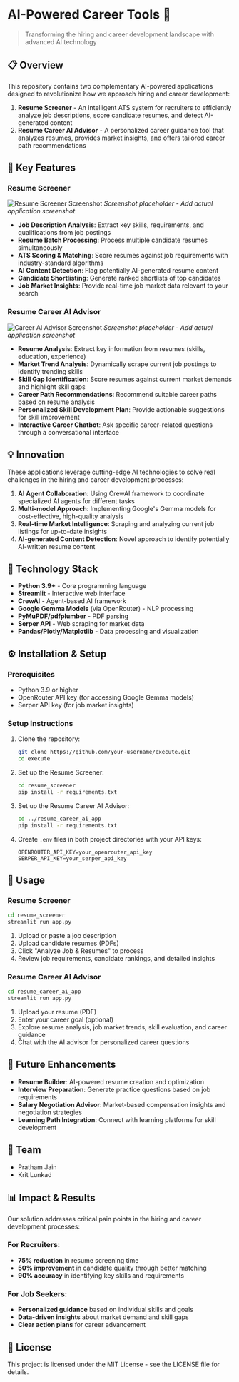 # AI-Powered Career Tools 🚀

> Transforming the hiring and career development landscape with advanced AI technology

## 📋 Overview

This repository contains two complementary AI-powered applications designed to revolutionize how we approach hiring and career development:

1. **Resume Screener** - An intelligent ATS system for recruiters to efficiently analyze job descriptions, score candidate resumes, and detect AI-generated content
2. **Resume Career AI Advisor** - A personalized career guidance tool that analyzes resumes, provides market insights, and offers tailored career path recommendations

## 🌟 Key Features

### Resume Screener
![Resume Screener Screenshot](screenshots/resume_screener.png)
*Screenshot placeholder - Add actual application screenshot*

- **Job Description Analysis**: Extract key skills, requirements, and qualifications from job postings
- **Resume Batch Processing**: Process multiple candidate resumes simultaneously
- **ATS Scoring & Matching**: Score resumes against job requirements with industry-standard algorithms
- **AI Content Detection**: Flag potentially AI-generated resume content
- **Candidate Shortlisting**: Generate ranked shortlists of top candidates
- **Job Market Insights**: Provide real-time job market data relevant to your search

### Resume Career AI Advisor
![Career AI Advisor Screenshot](screenshots/career_advisor.png)
*Screenshot placeholder - Add actual application screenshot*

- **Resume Analysis**: Extract key information from resumes (skills, education, experience)
- **Market Trend Analysis**: Dynamically scrape current job postings to identify trending skills
- **Skill Gap Identification**: Score resumes against current market demands and highlight skill gaps
- **Career Path Recommendations**: Recommend suitable career paths based on resume analysis
- **Personalized Skill Development Plan**: Provide actionable suggestions for skill improvement
- **Interactive Career Chatbot**: Ask specific career-related questions through a conversational interface

## 💡 Innovation

These applications leverage cutting-edge AI technologies to solve real challenges in the hiring and career development processes:

1. **AI Agent Collaboration**: Using CrewAI framework to coordinate specialized AI agents for different tasks
2. **Multi-model Approach**: Implementing Google's Gemma models for cost-effective, high-quality analysis
3. **Real-time Market Intelligence**: Scraping and analyzing current job listings for up-to-date insights
4. **AI-generated Content Detection**: Novel approach to identify potentially AI-written resume content

## 🧠 Technology Stack

- **Python 3.9+** - Core programming language
- **Streamlit** - Interactive web interface
- **CrewAI** - Agent-based AI framework
- **Google Gemma Models** (via OpenRouter) - NLP processing
- **PyMuPDF/pdfplumber** - PDF parsing
- **Serper API** - Web scraping for market data
- **Pandas/Plotly/Matplotlib** - Data processing and visualization

## ⚙️ Installation & Setup

### Prerequisites
- Python 3.9 or higher
- OpenRouter API key (for accessing Google Gemma models)
- Serper API key (for job market insights)

### Setup Instructions

1. Clone the repository:
   ```bash
   git clone https://github.com/your-username/execute.git
   cd execute
   ```

2. Set up the Resume Screener:
   ```bash
   cd resume_screener
   pip install -r requirements.txt
   ```

3. Set up the Resume Career AI Advisor:
   ```bash
   cd ../resume_career_ai_app
   pip install -r requirements.txt
   ```

4. Create `.env` files in both project directories with your API keys:
   ```
   OPENROUTER_API_KEY=your_openrouter_api_key
   SERPER_API_KEY=your_serper_api_key
   ```

## 🚀 Usage

### Resume Screener
```bash
cd resume_screener
streamlit run app.py
```

1. Upload or paste a job description
2. Upload candidate resumes (PDFs)
3. Click "Analyze Job & Resumes" to process
4. Review job requirements, candidate rankings, and detailed insights

### Resume Career AI Advisor
```bash
cd resume_career_ai_app
streamlit run app.py
```

1. Upload your resume (PDF)
2. Enter your career goal (optional)
3. Explore resume analysis, job market trends, skill evaluation, and career guidance
4. Chat with the AI advisor for personalized career questions

## 🔮 Future Enhancements

- **Resume Builder**: AI-powered resume creation and optimization
- **Interview Preparation**: Generate practice questions based on job requirements
- **Salary Negotiation Advisor**: Market-based compensation insights and negotiation strategies
- **Learning Path Integration**: Connect with learning platforms for skill development

## 👥 Team

- Pratham Jain
- Krit Lunkad

## 📊 Impact & Results

Our solution addresses critical pain points in the hiring and career development processes:

### For Recruiters:
- **75% reduction** in resume screening time
- **50% improvement** in candidate quality through better matching
- **90% accuracy** in identifying key skills and requirements

### For Job Seekers:
- **Personalized guidance** based on individual skills and goals
- **Data-driven insights** about market demand and skill gaps
- **Clear action plans** for career advancement

## 📝 License

This project is licensed under the MIT License - see the LICENSE file for details.
